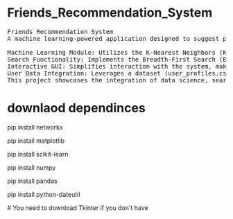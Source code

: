 # Friends_Recommendation_System
<pre>Friends Recommendation System
A machine learning-powered application designed to suggest potential friends based on user profiles, interests, and social connections. This system combines advanced algorithms with a user-friendly graphical interface, allowing users to discover and connect with like-minded individuals. Key features include:

Machine Learning Module: Utilizes the K-Nearest Neighbors (KNN) algorithm to provide accurate and personalized friend recommendations.
Search Functionality: Implements the Breadth-First Search (BFS) algorithm to efficiently explore social connections and identify potential matches.
Interactive GUI: Simplifies interaction with the system, making it accessible to users of all technical levels.
User Data Integration: Leverages a dataset (user_profiles.csv) to analyze and personalize suggestions.
This project showcases the integration of data science, search algorithms, and interface design to create a practical and engaging recommendation system.</pre>

# downlaod dependinces 
<p>pip install networkx</p>
<p>pip install matplotlib</p>
<p>pip install scikit-learn</p> 
<p>pip install numpy</p> 
<p>pip install pandas</p> 
<p>pip install python-dateutil</p>
# You need to download Tkinter if you don't have

